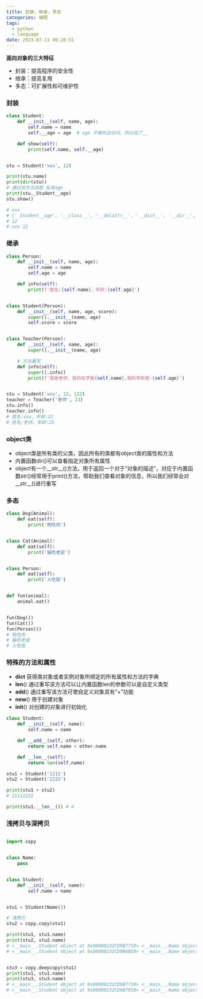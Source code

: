 ```yaml
---
title: 封装，继承，多态
categories: 编程
tags:
  - python
  - language
date: 2023-07-11 00:28:51
---
```


**面向对象的三大特征**
- 封装：提高程序的安全性
- 继承：提高复用
- 多态：可扩展性和可维护性

### 封装
```python
class Student:
    def __init__(self, name, age):
        self.name = name
        self.__age = age  # age 不被外边访问，所以加了__

    def show(self):
        print(self.name, self.__age)


stu = Student('xxx', 12)

print(stu.name)
print(dir(stu))
# 通过该方法读取 私有age
print(stu._Student__age)
stu.show()

# xxx
# ['_Student__age', '__class__', '__delattr__', '__dict__', '__dir__', '__doc__', '__eq__', '__format__', '__ge__', '__getattribute__', '__getstate__', '__gt__', '__hash__', '__init__', '__init_subclass__', '__le__', '__lt__', '__module__', '__ne__', '__new__', '__reduce__', '__reduce_ex__', '__repr__', '__setattr__', '__sizeof__', '__str__', '__subclasshook__', '__weakref__', 'name', 'show']
# 12
# xxx 12
```

### 继承
```python
class Person:
    def __init__(self, name, age):
        self.name = name
        self.age = age

    def info(self):
        print(f'姓名:{self.name}，年龄:{self.age}')


class Student(Person):
    def __init__(self, name, age, score):
        super().__init__(name, age)
        self.score = score


class Teacher(Person):
    def __init__(self, name, age):
        super().__init__(name, age)

    # 方法重写
    def info(self):
        super().info()
        print(f'我是老师，我的名字是{self.name},我的年龄是:{self.age}')


stu = Student('xxx', 12, 122)
teacher = Teacher('老师', 23)
stu.info()
teacher.info()
# 姓名:xxx，年龄:12
# 姓名:老师，年龄:23
```


### object类
- object类是所有类的父类，因此所有的类都有object类的属性和方法
- 内置函数dir()可以查看指定对象所有属性
- object有一个__str__()方法，用于返回一个对于“对象的描述”，对应于内置函数str()经常用于print()方法，帮助我们查看对象的信息，所以我们经常会对__str__()进行重写

### 多态

```python
class Dog(Animal):
    def eat(self):
        print('狗吃肉')


class Cat(Animal):
    def eat(self):
        print('猫吃老鼠')


class Person:
    def eat(self):
        print('人吃饭')


def fun(animal):
    animal.eat()


fun(Dog())
fun(Cat())
fun(Person())
# 狗吃肉
# 猫吃老鼠
# 人吃饭
```


### 特殊的方法和属性
- __dict__ 获得类对象或者实例对象所绑定的所有属性和方法的字典
- __len__() 通过重写该方法可以让内置函数len的参数可以是自定义类型
- __add__() 通过重写该方法可使自定义对象具有“+”功能
- __new__() 用于创建对象
- __init__() 对创建的对象进行初始化
 
```python
class Student:
    def __init__(self, name):
        self.name = name

    def __add__(self, other):
        return self.name + other.name

    def __len__(self):
        return len(self.name)

stu1 = Student('1111')
stu2 = Student('2222')

print(stu1 + stu2)
# 11112222

print(stu1.__len__()) # 4

```

### 浅拷贝与深拷贝
```python

import copy


class Name:
    pass


class Student:
    def __init__(self, name):
        self.name = name


stu1 = Student(Name())

# 浅拷贝
stu2 = copy.copy(stu1)

print(stu1, stu1.name)
print(stu2, stu2.name)
# <__main__.Student object at 0x00000232CD9B7710> <__main__.Name object at 0x00000232CD9B6AD0>
# <__main__.Student object at 0x00000232CD9B6B50> <__main__.Name object at 0x00000232CD9B6AD0>


stu3 = copy.deepcopy(stu1)
print(stu1, stu1.name)
print(stu3, stu3.name)
# <__main__.Student object at 0x00000232CD9B7710> <__main__.Name object at 0x00000232CD9B6AD0>
# <__main__.Student object at 0x00000232CD9B7850> <__main__.Name object at 0x00000232CD9DE610>
```
